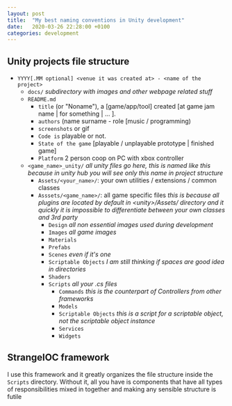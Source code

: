 ```yaml
---
layout: post
title:  "My best naming conventions in Unity development"
date:   2020-03-26 22:28:00 +0100
categories: development
---
```


## Unity projects file structure 
 - `YYYY[.MM optional] <venue it was created at> - <name of the project>`
	- `docs/` *subdirectory with images and other webpage related stuff*
	- `README.md`
		- `title` \(or "Noname"\), a \[game/app/tool\] created \[at game jam name \| for something \| ... \].
		- `authors` (name surname - role [music / programming)
		- `screenshots` or gif
		- `Code is` playable or not.
		- `State of the game` [playable / unplayable prototype \| finished game]
		- `Platform` 2 person coop on PC with xbox controller
	- `<game_name>_unity/` *all unity files go here, this is named like this because in unity hub you will see only this name in project structure*
		- `Assets/<your_name>/`: your own utilities / extensions / common classes
		- `Asssets/<game_name>/`: all game specific files *this is because all plugins are located by default in \<unity\>/Assets/ directory and it quickly it is impossible to differentiate between your own classes and 3rd party*
			- `Design` *all non essential images used during development*
			- `Images` *all game images*
			- `Materials`
			- `Prefabs`
			- `Scenes` *even if it's one*
			- `Scriptable Objects` *I am still thinking if spaces are good idea in directories*
			- `Shaders`
			- `Scripts` *all your .cs files*
				- `Commands` *this is the counterpart of Controllers from other frameworks*
				- `Models`
				- `Scriptable Objects` *this is a script for a scriptable object, not the scriptable object instance*
				- `Services`
				- `Widgets`

## StrangeIOC framework
 
 I use this framework and it greatly organizes the file structure inside the `Scripts` directory. Without it, all you have is components that have all types of responsibilities mixed in together and making any sensible structure is futile
